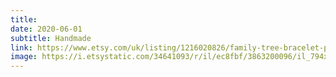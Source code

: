 ```yaml
---
title: 
date: 2020-06-01
subtitle: Handmade
link: https://www.etsy.com/uk/listing/1216020826/family-tree-bracelet-personalised-with
image: https://i.etsystatic.com/34641093/r/il/ec8fbf/3863200096/il_794xN.3863200096_nqi1.jpg
---
```

